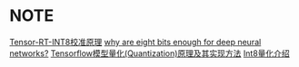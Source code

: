 # NOTE
[Tensor-RT-INT8校准原理](https://arleyzhang.github.io/articles/923e2c40/)
[why are eight bits enough for deep neural networks?](https://petewarden.com/2015/05/23/why-are-eight-bits-enough-for-deep-neural-networks/)
[Tensorflow模型量化(Quantization)原理及其实现方法](https://zhuanlan.zhihu.com/p/79744430)
[Int8量化介绍](https://zhuanlan.zhihu.com/p/58182172)